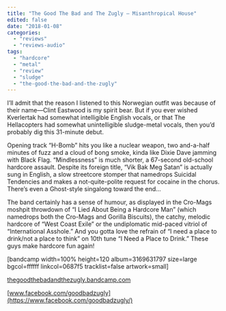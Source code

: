 ```yaml
---
title: "The Good The Bad and The Zugly – Misanthropical House"
edited: false
date: "2018-01-08"
categories:
  - "reviews"
  - "reviews-audio"
tags:
  - "hardcore"
  - "metal"
  - "review"
  - "sludge"
  - "the-good-the-bad-and-the-zugly"
---
```


I’ll admit that the reason I listened to this Norwegian outfit was because of their name—Clint Eastwood is my spirit bear. But if you ever wished Kverlertak had somewhat intelligible English vocals, or that The Hellacopters had somewhat unintelligible sludge-metal vocals, then you’d probably dig this 31-minute debut.

Opening track “H-Bomb” hits you like a nuclear weapon, two and-a-half minutes of fuzz and a cloud of bong smoke, kinda like Dixie Dave jamming with Black Flag. “Mindlessness” is much shorter, a 67-second old-school hardcore assault. Despite its foreign title, “Vik Bak Meg Satan” is actually sung in English, a slow streetcore stomper that namedrops Suicidal Tendencies and makes a not-quite-polite request for cocaine in the chorus. There’s even a Ghost-style singalong toward the end…

The band certainly has a sense of humour, as displayed in the Cro-Mags moshpit throwdown of “I Lied About Being a Hardcore Man” (which namedrops both the Cro-Mags and Gorilla Biscuits), the catchy, melodic hardcore of “West Coast Exile” or the undiplomatic mid-paced vitriol of “International Asshole.” And you gotta love the refrain of “I need a place to drink/not a place to think” on 10th tune “I Need a Place to Drink.” These guys make hardcore fun again!

\[bandcamp width=100% height=120 album=3169631797 size=large bgcol=ffffff linkcol=0687f5 tracklist=false artwork=small\]

[thegoodthebadandthezugly.bandcamp.com](https://thegoodthebadandthezugly.bandcamp.com/)

[www.facebook.com/goodbadzugly](https://www.facebook.com/goodbadzugly/)
